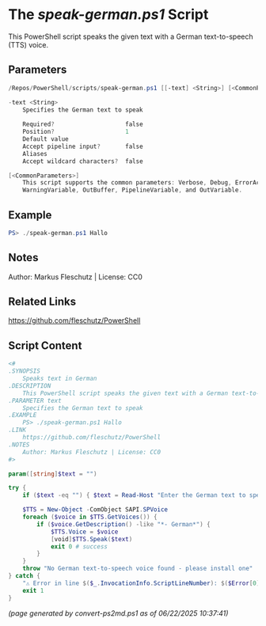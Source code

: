 The *speak-german.ps1* Script
===========================

This PowerShell script speaks the given text with a German text-to-speech (TTS) voice.

Parameters
----------
```powershell
/Repos/PowerShell/scripts/speak-german.ps1 [[-text] <String>] [<CommonParameters>]

-text <String>
    Specifies the German text to speak
    
    Required?                    false
    Position?                    1
    Default value                
    Accept pipeline input?       false
    Aliases                      
    Accept wildcard characters?  false

[<CommonParameters>]
    This script supports the common parameters: Verbose, Debug, ErrorAction, ErrorVariable, WarningAction, 
    WarningVariable, OutBuffer, PipelineVariable, and OutVariable.
```

Example
-------
```powershell
PS> ./speak-german.ps1 Hallo

```

Notes
-----
Author: Markus Fleschutz | License: CC0

Related Links
-------------
https://github.com/fleschutz/PowerShell

Script Content
--------------
```powershell
<#
.SYNOPSIS
	Speaks text in German 
.DESCRIPTION
	This PowerShell script speaks the given text with a German text-to-speech (TTS) voice.
.PARAMETER text
	Specifies the German text to speak
.EXAMPLE
	PS> ./speak-german.ps1 Hallo
.LINK
	https://github.com/fleschutz/PowerShell
.NOTES
	Author: Markus Fleschutz | License: CC0
#>

param([string]$text = "")

try {
	if ($text -eq "") { $text = Read-Host "Enter the German text to speak" }

	$TTS = New-Object -ComObject SAPI.SPVoice
	foreach ($voice in $TTS.GetVoices()) {
		if ($voice.GetDescription() -like "*- German*") { 
			$TTS.Voice = $voice
			[void]$TTS.Speak($text)
			exit 0 # success
		}
	}
	throw "No German text-to-speech voice found - please install one"
} catch {
	"⚠️ Error in line $($_.InvocationInfo.ScriptLineNumber): $($Error[0])"
	exit 1
}
```

*(page generated by convert-ps2md.ps1 as of 06/22/2025 10:37:41)*
